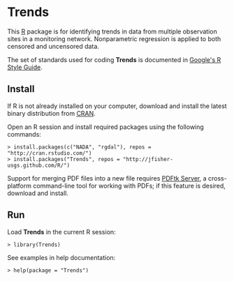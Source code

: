 Trends
======

This [R](http://www.r-project.org/ "R") package is for identifying trends in
data from multiple observation sites in a monitoring network. Nonparametric
regression is applied to both censored and uncensored data.

The set of standards used for coding **Trends** is documented in
[Google's R Style Guide](http://google-styleguide.googlecode.com/svn/trunk/google-r-style.html "Google's R Style Guide").

Install
-------

If R is not already installed on your
computer, download and install the latest binary distribution from
[CRAN](http://cran.r-project.org/ "The Comprehensive R Archive Network").

Open an R session and install required packages using the following commands:

    > install.packages(c("NADA", "rgdal"), repos = "http://cran.rstudio.com/")
    > install.packages("Trends", repos = "http://jfisher-usgs.github.com/R/")

Support for merging PDF files into a new file requires
[PDFtk Server](http://www.pdflabs.com/tools/pdftk-server/ "pdftk"),
a cross-platform command-line tool for working with PDFs; if this feature is
desired, download and install.

Run
---

Load **Trends** in the current R session:

    > library(Trends)

See examples in help documentation:

    > help(package = "Trends")
